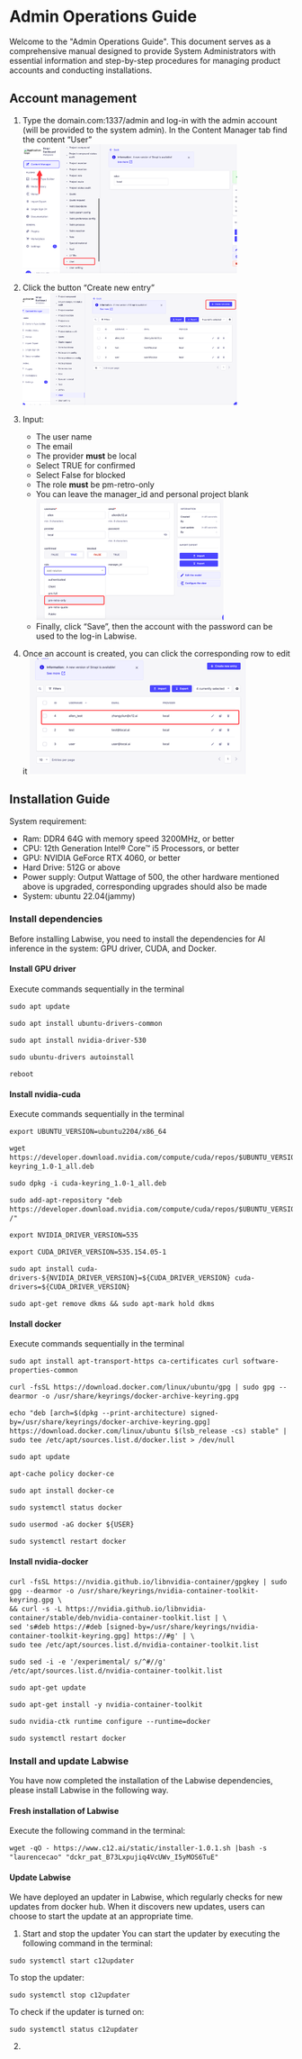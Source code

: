 # Admin Operations Guide

Welcome to the "Admin Operations Guide". This document serves as a comprehensive manual designed to provide System
Administrators with essential information and step-by-step procedures for managing product accounts and conducting
installations.

## Account management

1. Type the domain.com:1337/admin and log-in with the admin account (will be provided to the system admin). In the
   Content Manager tab find the content “User”
   ![](../images/img_98.png)
2. Click the button “Create new entry”
   ![](../images/img_99.png)
3. Input:
    * The user name
    * The email
    * The provider **must** be local
    * Select TRUE for confirmed
    * Select False for blocked
    * The role **must** be pm-retro-only
    * You can leave the manager_id and personal project blank
      ![](../images/img_100.png)
    * Finally, click “Save”, then the account with the password can be used to the log-in Labwise.

4. Once an account is created, you can click the corresponding row to edit it
   ![](../images/img_101.png)

## Installation Guide

System requirement:
* Ram: ‎DDR4 64G with memory speed 3200MHz, or better
* CPU: ‎12th Generation Intel® Core™ i5 Processors, or better
* GPU: NVIDIA GeForce RTX 4060, or better
* Hard Drive: 512G or above
* Power supply: Output Wattage of 500, the other hardware mentioned above is upgraded, corresponding upgrades should also be made
* System: ubuntu 22.04(jammy)


### Install dependencies
Before installing Labwise, you need to install the dependencies for AI inference in the system: GPU driver, CUDA, and Docker.
#### Install GPU driver
Execute commands sequentially in the terminal

```
sudo apt update
```
```
sudo apt install ubuntu-drivers-common
```
```
sudo apt install nvidia-driver-530
```
```
sudo ubuntu-drivers autoinstall
```
```
reboot
```

#### Install nvidia-cuda
Execute commands sequentially in the terminal
```
export UBUNTU_VERSION=ubuntu2204/x86_64
```
```
wget https://developer.download.nvidia.com/compute/cuda/repos/$UBUNTU_VERSION/cuda-keyring_1.0-1_all.deb
```
```
sudo dpkg -i cuda-keyring_1.0-1_all.deb
```
```
sudo add-apt-repository "deb https://developer.download.nvidia.com/compute/cuda/repos/$UBUNTU_VERSION/ /"
```
```
export NVIDIA_DRIVER_VERSION=535
```
```
export CUDA_DRIVER_VERSION=535.154.05-1
```
```
sudo apt install cuda-drivers-${NVIDIA_DRIVER_VERSION}=${CUDA_DRIVER_VERSION} cuda-drivers=${CUDA_DRIVER_VERSION}
```
```
sudo apt-get remove dkms && sudo apt-mark hold dkms
```

#### Install docker 
Execute commands sequentially in the terminal
```
sudo apt install apt-transport-https ca-certificates curl software-properties-common
```
```
curl -fsSL https://download.docker.com/linux/ubuntu/gpg | sudo gpg --dearmor -o /usr/share/keyrings/docker-archive-keyring.gpg
```
```
echo "deb [arch=$(dpkg --print-architecture) signed-by=/usr/share/keyrings/docker-archive-keyring.gpg] https://download.docker.com/linux/ubuntu $(lsb_release -cs) stable" | sudo tee /etc/apt/sources.list.d/docker.list > /dev/null
```
```
sudo apt update
```
```
apt-cache policy docker-ce
```
```
sudo apt install docker-ce
```
```
sudo systemctl status docker
```
```
sudo usermod -aG docker ${USER}
```
```
sudo systemctl restart docker
```

#### Install nvidia-docker
```
curl -fsSL https://nvidia.github.io/libnvidia-container/gpgkey | sudo gpg --dearmor -o /usr/share/keyrings/nvidia-container-toolkit-keyring.gpg \
&& curl -s -L https://nvidia.github.io/libnvidia-container/stable/deb/nvidia-container-toolkit.list | \
sed 's#deb https://#deb [signed-by=/usr/share/keyrings/nvidia-container-toolkit-keyring.gpg] https://#g' | \
sudo tee /etc/apt/sources.list.d/nvidia-container-toolkit.list
```
```
sudo sed -i -e '/experimental/ s/^#//g' /etc/apt/sources.list.d/nvidia-container-toolkit.list
```
```
sudo apt-get update
```
```
sudo apt-get install -y nvidia-container-toolkit
```
```
sudo nvidia-ctk runtime configure --runtime=docker
```
```
sudo systemctl restart docker
```

### Install and update Labwise
You have now completed the installation of the Labwise dependencies, please install Labwise in the following way.

#### Fresh installation of Labwise
Execute the following command in the terminal:

```
wget -qO - https://www.c12.ai/static/installer-1.0.1.sh |bash -s "laurencecao" "dckr_pat_B73Lxpujiq4VcUWv_I5yMOS6TuE"
```


#### Update Labwise
We have deployed an updater in Labwise, which regularly checks for new updates from docker hub. When it discovers new updates, users can choose to start the update at an appropriate time.

1. Start and stop the updater
You can start the updater by executing the following command in the terminal:
```
sudo systemctl start c12updater
```
To stop the updater:
```
sudo systemctl stop c12updater
```
To check if the updater is turned on:

```
sudo systemctl status c12updater
```

2. 